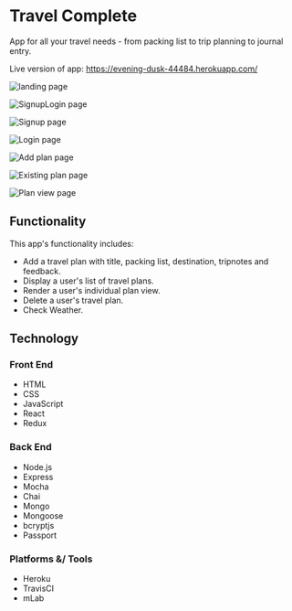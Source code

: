 # Travel Complete
App for all your travel needs - from packing list to trip planning to journal entry.
<p>Live version of app:  <a href="https://evening-dusk-44484.herokuapp.com/">https://evening-dusk-44484.herokuapp.com/</a></p>

![landing page](<img width="1055" alt="tclandingpage" src="https://user-images.githubusercontent.com/33758117/43700946-59cdaef2-9909-11e8-969c-b2efc57aacff.png">)

![SignupLogin page](<img width="1058" alt="tcsignuplogin" src="https://user-images.githubusercontent.com/33758117/43700956-6514fff4-9909-11e8-851a-b55710869d46.png">)

![Signup page](<img width="1054" alt="tcsignup" src="https://user-images.githubusercontent.com/33758117/43700961-6880b85e-9909-11e8-80e6-797f2416942d.png">)

![Login page](<img width="1049" alt="tclogin" src="https://user-images.githubusercontent.com/33758117/43700963-6aed87d4-9909-11e8-9dfd-61e4a3a061b6.png">)

![Add plan page](<img width="1054" alt="tcaddplan" src="https://user-images.githubusercontent.com/33758117/43700971-6e4a3710-9909-11e8-80f1-90f7c9826e17.png">)

![Existing plan page](<img width="1056" alt="tcexistingplan" src="https://user-images.githubusercontent.com/33758117/43700976-736c6f1a-9909-11e8-82a7-40f12366092e.png">)

![Plan view page](<img width="1053" alt="tcplanview" src="https://user-images.githubusercontent.com/33758117/43700980-7746174e-9909-11e8-8718-7c593ad9ff6f.png">)

<h2>Functionality</h2>
<p>This app's functionality includes:</p>
<ul>
	<li>Add a travel plan with title, packing list, destination, tripnotes and feedback.</li>
	<li>Display a user's list of travel plans.</li>
	<li>Render a user's individual plan view.</li>
	<li>Delete a user's travel plan.</li>
	<li>Check Weather.</li>
</ul>

<h2>Technology</h2>
<h3>Front End</h3>
<ul>
	<li>HTML</li>
	<li>CSS</li>
	<li>JavaScript</li>
	<li>React</li>
	<li>Redux</li>
</ul>

<h3>Back End</h3>
<ul>
	<li>Node.js</li>
	<li>Express</li>
	<li>Mocha</li>
	<li>Chai</li>
	<li>Mongo</li>
	<li>Mongoose</li>
	<li>bcryptjs</li>
	<li>Passport</li>
</ul>

<h3>Platforms &/ Tools</h3>
<ul>
	<li>Heroku</li>
  <li>TravisCI</li>
	<li>mLab</li>
</ul>



